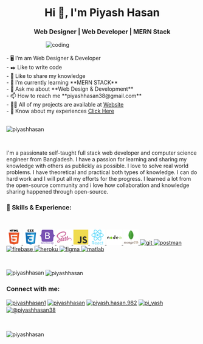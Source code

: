 <img
  src="https://i0.wp.com/taskbcn.com/wp-content/uploads/2018/09/1OF0xEMkWBv-69zvmNs6RDQ.gif?fit=1600%2C700&ssl=1"
  alt=""
/>
<h1 align="center">Hi 👋, I'm Piyash Hasan</h1>
<h3 align="center">Web Designer | Web Developer | MERN Stack</h3>
<img
  align="right"
  alt="coding"
  width="400"
  src="https://cdn.dribbble.com/users/1162077/screenshots/3848914/programmer.gif"
/>
<br />
<br />
- 🖥️ I’m am Web Designer & Developer <br />
- ✒️ Like to write code <br />
- 🎤 Like to share my knowledge <br />
- 🌱 I’m currently learning **MERN STACK** <br />
- 💬 Ask me about **Web Design & Development** <br />
- 📫 How to reach me **piyashhasan38@gmail.com** <br />
- 👨‍💻 All of my projects are available at
<a href="https://piyash-hasan.netlify.app/](https://piyash-hasan.netlify.app/"
  >Website</a
>
<br />
- 📄 Know about my experiences
<a
  href="https://drive.google.com/file/d/15e4DJ1DXlC8rL_3Cvp64h9jODZ3MTAfE/view](https://drive.google.com/file/d/15e4DJ1DXlC8rL_3Cvp64h9jODZ3MTAfE/view"
>
  Click Here</a
>
<br />
<br />
<p align="left" margin="10px">
  <img
    src="https://komarev.com/ghpvc/?username=piyashhasan&label=Profile%20views&color=0e75b6&style=flat"
    alt="piyashhasan"
  />
</p>
<br />
<p>
  I'm a passionate self-taught full stack web developer and computer science
  engineer from Bangladesh. I have a passion for learning and sharing my
  knowledge with others as publickly as possible. I love to solve real world
  problems. I have theoretical and practical both types of knowledge. I can do
  hard work and I will put all my efforts for the progress. I learned a lot from
  the open-source community and i love how collaboration and knowledge sharing
  happened through open-source.
</p>

<h3 align="left">📢 Skills & Experience:</h3>
<br />
<p align="left">
  <a href="https://www.w3.org/html/" target="_blank" rel="noreferrer">
    <img
      src="https://raw.githubusercontent.com/devicons/devicon/master/icons/html5/html5-original-wordmark.svg"
      alt="html5"
      width="40"
      height="40"
    />
  </a>
  <a href="https://www.w3schools.com/css/" target="_blank" rel="noreferrer">
    <img
      src="https://raw.githubusercontent.com/devicons/devicon/master/icons/css3/css3-original-wordmark.svg"
      alt="css3"
      width="40"
      height="40"
    />
  </a>
  <a href="https://getbootstrap.com" target="_blank" rel="noreferrer">
    <img
      src="https://raw.githubusercontent.com/devicons/devicon/master/icons/bootstrap/bootstrap-plain-wordmark.svg"
      alt="bootstrap"
      width="40"
      height="40"
    />
  </a>
  <a href="https://sass-lang.com" target="_blank" rel="noreferrer">
    <img
      src="https://raw.githubusercontent.com/devicons/devicon/master/icons/sass/sass-original.svg"
      alt="sass"
      width="40"
      height="40"
    />
  </a>
  <a
    href="https://developer.mozilla.org/en-US/docs/Web/JavaScript"
    target="_blank"
    rel="noreferrer"
  >
    <img
      src="https://raw.githubusercontent.com/devicons/devicon/master/icons/javascript/javascript-original.svg"
      alt="javascript"
      width="40"
      height="40"
    />
  </a>
  <a href="https://reactjs.org/" target="_blank" rel="noreferrer">
    <img
      src="https://raw.githubusercontent.com/devicons/devicon/master/icons/react/react-original-wordmark.svg"
      alt="react"
      width="40"
      height="40"
    />
  </a>
  <a href="https://nodejs.org" target="_blank" rel="noreferrer">
    <img
      src="https://raw.githubusercontent.com/devicons/devicon/master/icons/nodejs/nodejs-original-wordmark.svg"
      alt="nodejs"
      width="40"
      height="40"
    />
  </a>
  <a href="https://www.mongodb.com/" target="_blank" rel="noreferrer">
    <img
      src="https://raw.githubusercontent.com/devicons/devicon/master/icons/mongodb/mongodb-original-wordmark.svg"
      alt="mongodb"
      width="40"
      height="40"
    />
  </a>
  <a href="https://git-scm.com/" target="_blank" rel="noreferrer">
    <img
      src="https://www.vectorlogo.zone/logos/git-scm/git-scm-icon.svg"
      alt="git"
      width="40"
      height="40"
    />
  </a>
  <a href="https://postman.com" target="_blank" rel="noreferrer">
    <img
      src="https://www.vectorlogo.zone/logos/getpostman/getpostman-icon.svg"
      alt="postman"
      width="40"
      height="40"
    />
  </a>
  <a href="https://firebase.google.com/" target="_blank" rel="noreferrer">
    <img
      src="https://www.vectorlogo.zone/logos/firebase/firebase-icon.svg"
      alt="firebase"
      width="40"
      height="40"
    />
  </a>
  <a href="https://heroku.com" target="_blank" rel="noreferrer">
    <img
      src="https://www.vectorlogo.zone/logos/heroku/heroku-icon.svg"
      alt="heroku"
      width="40"
      height="40"
    />
  </a>
  <a href="https://www.figma.com/" target="_blank" rel="noreferrer">
    <img
      src="https://www.vectorlogo.zone/logos/figma/figma-icon.svg"
      alt="figma"
      width="40"
      height="40"
    />
  </a>
  <a href="https://www.mathworks.com/" target="_blank" rel="noreferrer">
    <img
      src="https://upload.wikimedia.org/wikipedia/commons/2/21/Matlab_Logo.png"
      alt="matlab"
      width="40"
      height="40"
    />
  </a>
</p>
<br />

<div style="">
  <p>
    <img
      align="left"
      src="https://github-readme-stats.vercel.app/api/top-langs?username=piyashhasan&show_icons=true&locale=en&layout=compact&theme=codeSTACKr"
      alt="piyashhasan"
    />
  </p>
</div>
<p>
  &nbsp;<img
    align="center"
    src="https://github-readme-stats.vercel.app/api?username=piyashhasan&show_icons=true&locale=en&theme=codeSTACKr"
    alt="piyashhasan"
  />
</p>

<h3 align="left">Connect with me:</h3>
<p align="left">
  <a href="https://twitter.com/piyashhasan1" target="blank"
    ><img
      align="center"
      src="https://raw.githubusercontent.com/rahuldkjain/github-profile-readme-generator/master/src/images/icons/Social/twitter.svg"
      alt="piyashhasan1"
      height="30"
      width="40"
  /></a>
  <a href="https://linkedin.com/in/piyashhasan" target="blank"
    ><img
      align="center"
      src="https://raw.githubusercontent.com/rahuldkjain/github-profile-readme-generator/master/src/images/icons/Social/linked-in-alt.svg"
      alt="piyashhasan"
      height="30"
      width="40"
  /></a>
  <a href="https://fb.com/piyash.hasan.982" target="blank"
    ><img
      align="center"
      src="https://raw.githubusercontent.com/rahuldkjain/github-profile-readme-generator/master/src/images/icons/Social/facebook.svg"
      alt="piyash.hasan.982"
      height="30"
      width="40"
  /></a>
  <a href="https://instagram.com/pi_yash" target="blank"
    ><img
      align="center"
      src="https://raw.githubusercontent.com/rahuldkjain/github-profile-readme-generator/master/src/images/icons/Social/instagram.svg"
      alt="pi_yash"
      height="30"
      width="40"
  /></a>
  <a href="https://medium.com/@piyashhasan38" target="blank"
    ><img
      align="center"
      src="https://raw.githubusercontent.com/rahuldkjain/github-profile-readme-generator/master/src/images/icons/Social/medium.svg"
      alt="@piyashhasan38"
      height="30"
      width="40"
  /></a>
</p>

<br />
<p>
  <img
    align="center"
    src="https://github-readme-streak-stats.herokuapp.com/?user=piyashhasan"
    alt="piyashhasan"
  />
</p>
